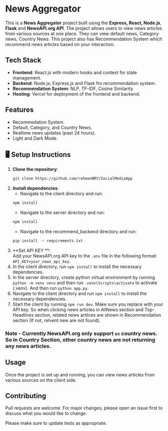 # News Aggregator

This is a **News Aggregator** project built using the **Express, React, Node.js**, **Flask** and **NewsAPI.org API**. The project allows users to view news articles from various sources at one place. They can view default news, Category news, Country News. This project also has Recommendation System which recommend news articles based on your interaction. 

## Tech Stack

- **Frontend**: React.js with modern hooks and context for state management.
- **Backend**: Node.js, Express.js and Flask fro recommendation system.
- **Recommendation System**: NLP, TF-IDF, Cosine Similarity 
- **Hosting**: Vercel for deployment of the frontend and backend.

## Features

- Recommedation System.
- Default, Category, and Country News.
- Realtime news updates (past 24 hours).
- Light and Dark Mode.

## 🖥️ Setup Instructions

1. **Clone the repository**:
    ```bash
    git clone https://github.com/rehmanNRY/SocialMediaApp
    ```
2. **Install dependencies**:
   - Navigate to the client directory and run:
    ```bash
    npm install
    ```
    - Navigate to the server directory and run:
    ```bash
    npm install
    ```
    - Navigate to the recommend_backend directory and run:
    ```bash
    pip install -r requirements.txt
    ```
3. **Set API KEY **:    
    Add your NewsAPI.org API key to the `.env` file in the following format: `API_KEY=your_news_api_key`.
5. In the client directory, run `npm install` to install the necessary dependencies.
6. In the server directory, create python virtual environment by running `python -m venv venv` and then run `.venv\Scripts\activate` to activate (.venv). And then run `python app.py`.
7. Navigate to the client directory and run `npm install` to install the necessary dependencies.
8. Start the client by running `npm run dev`.
Make sure you replace with your API key. So when clicking news articles in AllNews section and Top-Headlines section, related news artilces are shown in Recommendation section (If not, relvent new are not found).

### Note - Currently NewsAPI.org only support `us` country news. So in Country Section, other country news are not returning any news articles. 

## Usage

Once the project is set up and running, you can view news articles from various sources on the client side.

## Contributing

Pull requests are welcome. For major changes, please open an issue first to discuss what you would like to change.

Please make sure to update tests as appropriate.

